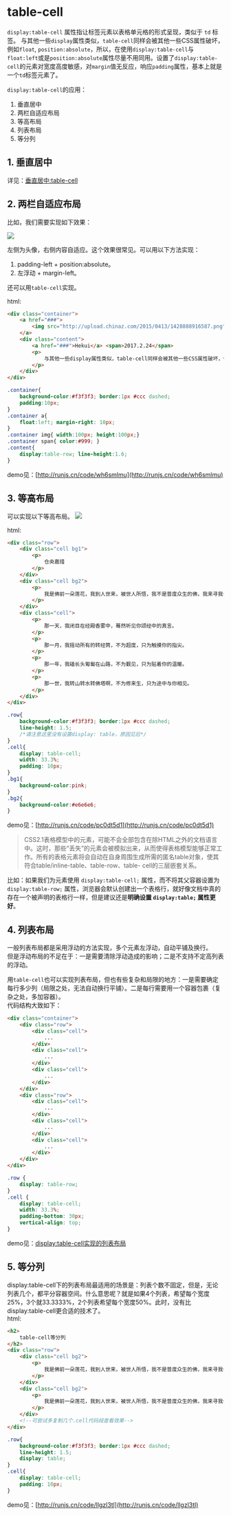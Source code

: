 # table-cell

`display:table-cell` 属性指让标签元素以表格单元格的形式呈现，类似于 `td` 标签。
与其他一些`display`属性类似，`table-cell`同样会被其他一些CSS属性破坏，例如`float`, `position:absolute`，所以，在使用`display:table-cell`与`float:left`或是`position:absolute`属性尽量不用同用。设置了`display:table-cell`的元素对宽度高度敏感，对`margin`值无反应，响应`padding`属性，基本上就是一个`td`标签元素了。

`display:table-cell`的应用：  
1. 垂直居中  
2. 两栏自适应布局  
3. 等高布局  
4. 列表布局  
5. 等分列

## 1. 垂直居中
详见：[垂直居中:table-cell](vertical-middle.md#1-display-table-cell)

## 2. 两栏自适应布局
比如，我们需要实现如下效果：

![](images/table-cell-responsive.png )

左侧为头像，右侧内容自适应。这个效果很常见。可以用以下方法实现：
1. padding-left + position:absolute。
2. 左浮动 + margin-left。

还可以用`table-cell`实现。


html:
```html
<div class="container">
	<a href="###">
		<img src="http://upload.chinaz.com/2015/0413/1428888916587.png" />
	</a>
	<div class="content">
		<a href="###">Hekui</a> <span>2017.2.24</span>
		<p>
			与其他一些display属性类似，table-cell同样会被其他一些CSS属性破坏，例如float, position:absolute，所以，在使用display:table-cell与float:left或是position:absolute属性尽量不用同用。设置了display:table-cell的元素对宽度高度敏感，对margin值无反应，响应padding属性，基本上就是活脱脱的一个td标签元素了。
		</p>
	</div>
</div>
```
```css
.container{
	background-color:#f3f3f3; border:1px #ccc dashed;
	padding:10px;
}
.container a{
	float:left; margin-right: 10px;
}
.container img{ width:100px; height:100px;}
.container span{ color:#999; }
.content{
	display:table-row; line-height:1.6;
}
```
demo见：[http://runjs.cn/code/wh6smlmu](http://runjs.cn/code/wh6smlmu)

## 3. 等高布局
可以实现以下等高布局。
![](images/table-cell-column.png )

html:
```html
<div class="row">
	<div class="cell bg1">
		<p>
			仓央嘉措
		</p>
	</div>
	<div class="cell bg2">
		<p>
			我是佛前一朵莲花，我到人世来，被世人所悟，我不是普度众生的佛，我来寻我今生的情。
		</p>
	</div>
	<div class="cell">
		<p>
			那一天，我闭目在经殿香雾中，蓦然听见你颂经中的真言。
		</p>
		<p>
			那一月，我摇动所有的转经筒，不为超度，只为触摸你的指尖。
		</p>
		<p>
			那一年，我磕长头匍匐在山路，不为觐见，只为贴着你的温暖。
		</p>
		<p>
			那一世，我转山转水转佛塔啊，不为修来生，只为途中与你相见。
		</p>
	</div>
</div>
```
```css
.row{
	background-color:#f3f3f3; border:1px #ccc dashed;
	line-height: 1.5;
	/*请注意这里没有设置display: table，原因见后*/
}
.cell{
	display: table-cell;
	width: 33.3%;
	padding: 10px;
}
.bg1{
	background-color:pink;
}
.bg2{
	background-color:#e6e6e6;
}
```
demo见：[http://runjs.cn/code/pc0dt5d1](http://runjs.cn/code/pc0dt5d1)

 > CSS2.1表格模型中的元素，可能不会全部包含在除HTML之外的文档语言中。这时，那些“丢失”的元素会被模拟出来，从而使得表格模型能够正常工作。所有的表格元素将会自动在自身周围生成所需的匿名table对象，使其符合table/inline-table、table-row、table- cell的三层嵌套关系。

比如：如果我们为元素使用 `display:table-cell;` 属性，而不将其父容器设置为 `display:table-row;` 属性，浏览器会默认创建出一个表格行，就好像文档中真的存在一个被声明的表格行一样，但是建议还是**明确设置 `display:table;` 属性更好**。

## 4. 列表布局
一般列表布局都是采用浮动的方法实现，多个元素左浮动，自动平铺及换行。  
但是浮动布局的不足在于：一是需要清除浮动造成的影响；二是不支持不定高列表的浮动。  

用`table-cell`也可以实现列表布局，但也有些复杂和局限的地方：一是需要确定每行多少列（局限之处，无法自动换行平铺）。二是每行需要用一个容器包裹（复杂之处，多加容器）。  
代码结构大致如下：
```html
<div class="container">
	<div class="row">
		<div class="cell">
			...
		</div>
		<div class="cell">
			...
		</div>
		<div class="cell">
			...
		</div>
	</div>
	<div class="row">
		<div class="cell">
			...
		</div>
		<div class="cell">
			...
		</div>
		<div class="cell">
			...
		</div>
	</div>
</div>
```
```css
.row {
    display: table-row;
}
.cell {
    display: table-cell;
    width: 33.3%;
    padding-bottom: 30px;
    vertical-align: top;
}
```

demo见：[display:table-cell实现的列表布局](http://www.zhangxinxu.com/study/201010/table-cell-list-flow-layout.html)


## 5. 等分列

display:table-cell下的列表布局最适用的场景是：列表个数不固定，但是，无论列表几个，都平分容器空间。什么意思呢？就是如果4个列表，希望每个宽度25%，3个就33.3333%，2个列表希望每个宽度50%。此时，没有比display:table-cell更合适的技术了。  
html:
```html
<h2>
	table-cell等分列
</h2>
<div class="row">
	<div class="cell bg2">
		<p>
			我是佛前一朵莲花，我到人世来，被世人所悟，我不是普度众生的佛，我来寻我今生的情。
		</p>
	</div>
	<div class="cell bg2">
		<p>
			我是佛前一朵莲花，我到人世来，被世人所悟，我不是普度众生的佛，我来寻我今生的情。
		</p>
	</div>
	<!--可尝试多复制几个.cell代码段查看效果-->
</div>
```
```css
.row{
	background-color:#f3f3f3; border:1px #ccc dashed;
	line-height: 1.5;
	display: table;
}
.cell{
	display: table-cell;
	padding: 10px;
}
```
demo见：[http://runjs.cn/code/llgzl3tl](http://runjs.cn/code/llgzl3tl)
